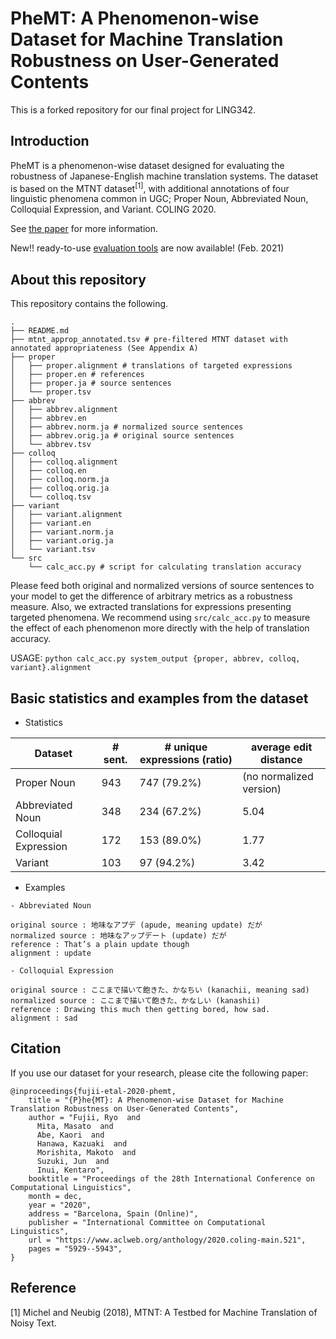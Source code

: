 # PheMT: A Phenomenon-wise Dataset for Machine Translation Robustness on User-Generated Contents

This is a forked repository for our final project for LING342.

## Introduction

PheMT is a phenomenon-wise dataset designed for evaluating the robustness of Japanese-English machine translation systems.
The dataset is based on the MTNT dataset<sup>[1]</sup>, with additional annotations of four linguistic phenomena common in UGC; Proper Noun, Abbreviated Noun, Colloquial Expression, and Variant.
COLING 2020.

See [the paper](https://www.aclweb.org/anthology/2020.coling-main.521) for more information.

New!! ready-to-use [evaluation tools](https://github.com/cl-tohoku/PheMT/tree/main/eval_tools) are now available! (Feb. 2021)

## About this repository

This repository contains the following.

```
.
├── README.md
├── mtnt_approp_annotated.tsv # pre-filtered MTNT dataset with annotated appropriateness (See Appendix A)
├── proper
│   ├── proper.alignment # translations of targeted expressions
│   ├── proper.en # references
│   ├── proper.ja # source sentences
│   └── proper.tsv
├── abbrev
│   ├── abbrev.alignment
│   ├── abbrev.en
│   ├── abbrev.norm.ja # normalized source sentences
│   ├── abbrev.orig.ja # original source sentences
│   └── abbrev.tsv
├── colloq
│   ├── colloq.alignment
│   ├── colloq.en
│   ├── colloq.norm.ja
│   ├── colloq.orig.ja
│   └── colloq.tsv
├── variant
│   ├── variant.alignment
│   ├── variant.en
│   ├── variant.norm.ja
│   ├── variant.orig.ja
│   └── variant.tsv
└── src
    └── calc_acc.py # script for calculating translation accuracy
```

Please feed both original and normalized versions of source sentences to your model to get the difference of arbitrary metrics as a robustness measure.
Also, we extracted translations for expressions presenting targeted phenomena.
We recommend using `src/calc_acc.py` to measure the effect of each phenomenon more directly with the help of translation accuracy.

USAGE: `python calc_acc.py system_output {proper, abbrev, colloq, variant}.alignment`

## Basic statistics and examples from the dataset

- Statistics

| Dataset               | # sent. | # unique expressions (ratio) | average edit distance   |
| --------------------- | ------- | ---------------------------- | ----------------------- |
| Proper Noun           | 943     | 747 (79.2%)                  | (no normalized version) |
| Abbreviated Noun      | 348     | 234 (67.2%)                  | 5.04                    |
| Colloquial Expression | 172     | 153 (89.0%)                  | 1.77                    |
| Variant               | 103     | 97 (94.2%)                   | 3.42                    |

- Examples

```
- Abbreviated Noun

original source : 地味なアプデ (apude, meaning update) だが
normalized source : 地味なアップデート (update) だが
reference : That’s a plain update though
alignment : update

- Colloquial Expression

original source : ここまで描いて飽きた、かなちい (kanachii, meaning sad)
normalized source : ここまで描いて飽きた、かなしい (kanashii)
reference : Drawing this much then getting bored, how sad.
alignment : sad
```

## Citation

If you use our dataset for your research, please cite the following paper:

```
@inproceedings{fujii-etal-2020-phemt,
    title = "{P}he{MT}: A Phenomenon-wise Dataset for Machine Translation Robustness on User-Generated Contents",
    author = "Fujii, Ryo  and
      Mita, Masato  and
      Abe, Kaori  and
      Hanawa, Kazuaki  and
      Morishita, Makoto  and
      Suzuki, Jun  and
      Inui, Kentaro",
    booktitle = "Proceedings of the 28th International Conference on Computational Linguistics",
    month = dec,
    year = "2020",
    address = "Barcelona, Spain (Online)",
    publisher = "International Committee on Computational Linguistics",
    url = "https://www.aclweb.org/anthology/2020.coling-main.521",
    pages = "5929--5943",
}
```

## Reference

[1] Michel and Neubig (2018), MTNT: A Testbed for Machine Translation of Noisy Text.
